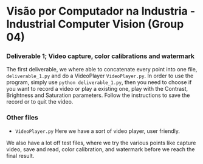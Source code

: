 # Visão por Computador na Industria - Industrial Computer Vision (Group 04)

### Deliverable 1; Video capture, color calibrations and watermark

The first deliverable, we where able to concatenate every point into one file, ``` deliverable_1.py ``` and do a VideoPlayer ``` VideoPlayer.py ```.
In order to use the program, simply use ``` python deliverable_1.py ```, then you need to choose if you want to record a video or play a existing one, play with the Contrast, Brightness and Saturation parameters. 
Follow the instructions to save the record or to quit the video.

### Other files
- ``` VideoPlayer.py ``` 
Here we have a sort of video player, user friendly.

We also have a lot off test files, where we try the various points like capture video, save and read, color calibration, and watermark before we reach the final result. 